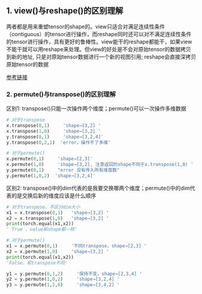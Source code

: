 ## 1. view()与reshape()的区别理解

两者都是用来重塑tensor的shape的。view只适合对满足连续性条件（contiguous）的tensor进行操作，而reshape同时还可以对不满足连续性条件的tensor进行操作，具有更好的鲁棒性。view能干的reshape都能干，如果view不能干就可以用reshape来处理。但view的好处是不会对原始tensor的数据拷贝到新的地址, 只是对原始tensor数据进行一个新的视图引用; reshape会直接深拷贝原始tensor的数据

[参考链接](https://blog.csdn.net/Flag_ing/article/details/109129752)

### 2. permute()与transpose()的区别理解

区别1: transpose()只能一次操作两个维度；permute()可以一次操作多维数据

```python
# 对于transpose
x.transpose(0,1)     'shape→[3,2] '  
x.transpose(1,0)     'shape→[3,2] '  
y.transpose(0,1)     'shape→[3,2,4]' 
y.transpose(0,2,1)  'error，操作不了多维'

# 对于permute()
x.permute(0,1)     'shape→[2,3]'
x.permute(1,0)     'shape→[3,2], 注意返回的shape不同于x.transpose(1,0) '
y.permute(0,1)     "error 没有传入所有维度数"
y.permute(1,0,2)  'shape→[3,2,4]'
```

区别2: transpose()中的dim代表的是我要交换哪两个维度；permute()中的dim代表的是交换后新的维度应该是什么顺序

```python
# 对于transpose，不区分dim大小
x1 = x.transpose(0,1)   'shape→[3,2] '  
x2 = x.transpose(1,0)   'shape→[3,2] '  
print(torch.equal(x1,x2))
' True ，value和shape都一样'

# 对于permute()
x1 = x.permute(0,1)     '不同transpose，shape→[2,3] '  
x2 = x.permute(1,0)     'shape→[3,2] '  
print(torch.equal(x1,x2))
'False，和transpose不同'

y1 = y.permute(0,1,2)     '保持不变，shape→[2,3,4] '  
y2 = y.permute(1,0,2)     'shape→[3,2,4] '  
y3 = y.permute(1,2,0)     'shape→[3,4,2] '  
```



